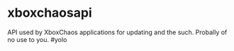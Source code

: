 xboxchaosapi
===

API used by XboxChaos applications for updating and the such. Probally of no use to you. #yolo
